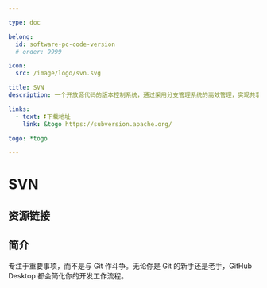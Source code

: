 ```yaml
---

type: doc

belong:
  id: software-pc-code-version
  # order: 9999

icon:
  src: /image/logo/svn.svg

title: SVN
description: 一个开放源代码的版本控制系统，通过采用分支管理系统的高效管理，实现共享资源，实现最终集中式的管理。

links:
  - text: ⏬下载地址
    link: &togo https://subversion.apache.org/

togo: *togo

---
```


<ShowLogo />

# SVN

<ShowBreadcrumb />

## 资源链接

<ShowLinks />

## 简介

专注于重要事项，而不是与 Git 作斗争。无论你是 Git 的新手还是老手，GitHub Desktop 都会简化你的开发工作流程。